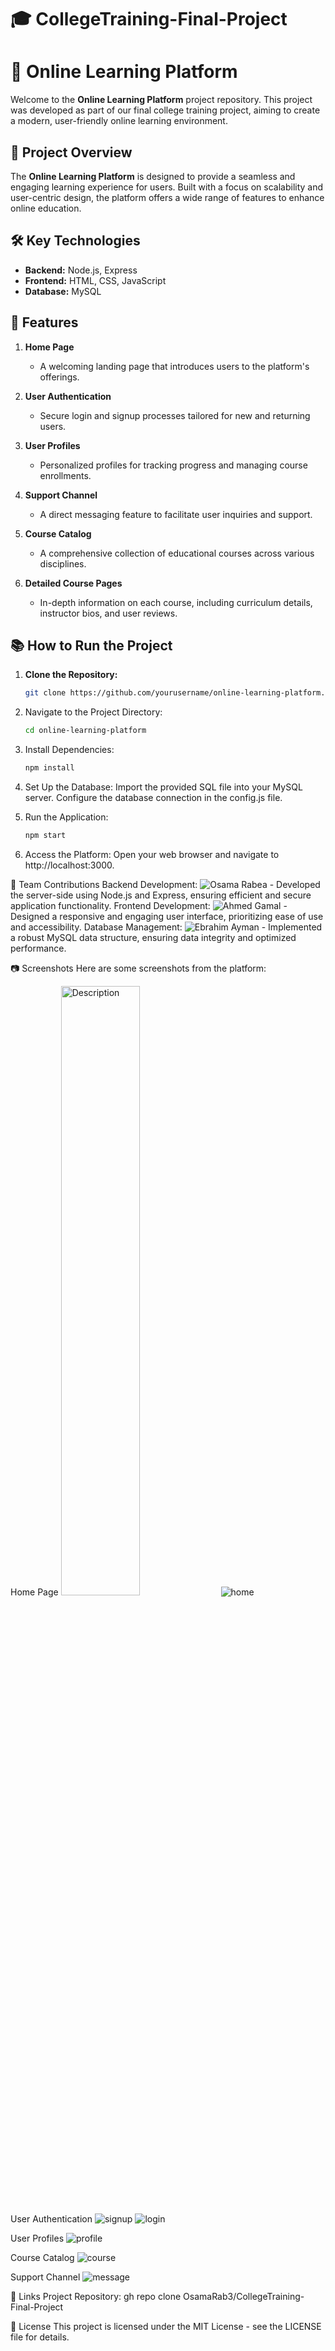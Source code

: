# 🎓 CollegeTraining-Final-Project

# 🌟 Online Learning Platform

Welcome to the **Online Learning Platform** project repository. This project was developed as part of our final college training project, aiming to create a modern, user-friendly online learning environment.

## 🚀 Project Overview

The **Online Learning Platform** is designed to provide a seamless and engaging learning experience for users. Built with a focus on scalability and user-centric design, the platform offers a wide range of features to enhance online education.

## 🛠️ Key Technologies

- **Backend:** Node.js, Express
- **Frontend:** HTML, CSS, JavaScript
- **Database:** MySQL

## 🎯 Features

1. **Home Page**
   - A welcoming landing page that introduces users to the platform's offerings.

2. **User Authentication**
   - Secure login and signup processes tailored for new and returning users.

3. **User Profiles**
   - Personalized profiles for tracking progress and managing course enrollments.

4. **Support Channel**
   - A direct messaging feature to facilitate user inquiries and support.

5. **Course Catalog**
   - A comprehensive collection of educational courses across various disciplines.

6. **Detailed Course Pages**
   - In-depth information on each course, including curriculum details, instructor bios, and user reviews.

## 📚 How to Run the Project

1. **Clone the Repository:**
   ```bash
   git clone https://github.com/yourusername/online-learning-platform.git
2. Navigate to the Project Directory:
   ```bash
   cd online-learning-platform
3. Install Dependencies:
   ```bash
   npm install
4. Set Up the Database:
   Import the provided SQL file into your MySQL server.
   Configure the database connection in the config.js file.
   
6. Run the Application:
    ```bash
    npm start
7. Access the Platform:
   Open your web browser and navigate to http://localhost:3000.


👥 Team Contributions
Backend Development: ![Osama Rabea](https://github.com/OsamaRab3) - Developed the server-side using Node.js and Express, ensuring efficient and secure application functionality.
Frontend Development: ![Ahmed Gamal](https://github.com/Ahmed-Gamal-0) - Designed a responsive and engaging user interface, prioritizing ease of use and accessibility.
Database Management: ![Ebrahim Ayman](https://github.com/HemaX10)  - Implemented a robust MySQL data structure, ensuring data integrity and optimized performance.


📷 Screenshots
Here are some screenshots from the platform:

Home Page
<img src="image/home.png" alt="Description" width="50%" />
![home](image/home.png)

User Authentication
![signup](image/signup.png)
![login](image/login.png)

User Profiles
![profile](image/profile.png)

Course Catalog
![course](image/course.png)

Support Channel
![message](image/message.png)


🔗 Links
Project Repository: gh repo clone OsamaRab3/CollegeTraining-Final-Project


📄 License
This project is licensed under the MIT License - see the LICENSE file for details.








